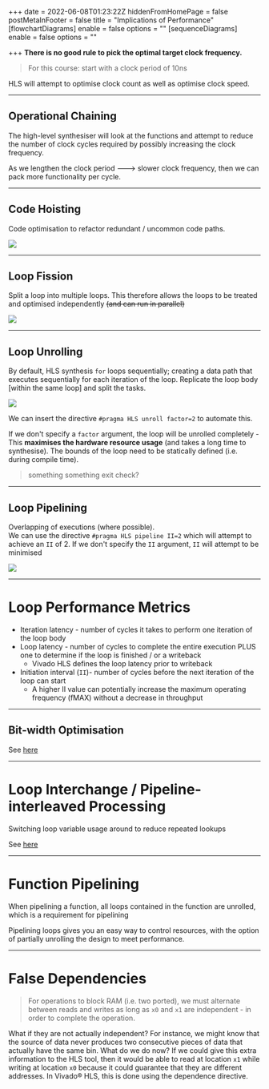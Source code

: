 +++
date = 2022-06-08T01:23:22Z
hiddenFromHomePage = false
postMetaInFooter = false
title = "Implications of Performance"
[flowchartDiagrams]
enable = false
options = ""
[sequenceDiagrams]
enable = false
options = ""

+++
**There is no good rule to pick the optimal target clock frequency.**

> For this course: start with a clock period of 10ns

HLS will attempt to optimise clock count as well as optimise clock speed.

***

## Operational Chaining

The high-level synthesiser will look at the functions and attempt to reduce the number of clock cycles required by possibly increasing the clock frequency.

As we lengthen the clock period ---> slower clock frequency, then we can pack more functionality per cycle.

***

## Code Hoisting

Code optimisation to refactor redundant / uncommon code paths.

![](/uploads/snipaste_2022-06-08_11-30-38.png)

***

## Loop Fission

Split a loop into multiple loops. This therefore allows the loops to be treated and optimised independently <s>(and can run in parallel)</s>

![](/uploads/snipaste_2022-06-08_11-32-14.png)

***

## Loop Unrolling

By default, HLS synthesis `for` loops sequentially; creating a data path that executes sequentially for each iteration of the loop. Replicate the loop body \[within the same loop\] and split the tasks.

![](/uploads/snipaste_2022-06-08_11-38-19.png)

We can insert the directive `#pragma HLS unroll factor=2` to automate this.

If we don't specify a `factor` argument, the loop will be unrolled completely - This **maximises the hardware resource usage** (and takes a long time to synthesise). The bounds of the loop need to be statically defined (i.e. during compile time).

> something something exit check?

***

## Loop Pipelining

Overlapping of executions (where possible).  
We can use the directive `#pragma HLS pipeline II=2` which will attempt to achieve an `II` of 2. If we don't specify the `II` argument, `II` will attempt to be minimised

![](/uploads/snipaste_2022-06-08_12-06-17.png)

***

# Loop Performance Metrics

* Iteration latency - number of cycles it takes to perform one iteration of the loop body
* Loop latency - number of cycles to complete the entire execution PLUS one to determine if the loop is finished / or a writeback
  * Vivado HLS defines the loop latency prior to writeback
* Initiation interval (`II`)- number of cycles before the next iteration of the loop can start
  * A higher II value can potentially increase the maximum operating frequency (fMAX) without a decrease in throughput

***

## Bit-width Optimisation

See [here](../bitwidth-optimisation)

***

# Loop Interchange / Pipeline-interleaved Processing

Switching loop variable usage around to reduce repeated lookups

See [here](../discrete-fourier-transform/#optimisation---loop-interchange)

***

# Function Pipelining

When pipelining a function, all loops contained in the function are unrolled, which is a requirement for pipelining

Pipelining loops gives you an easy way to control resources, with the option of partially unrolling the design to meet performance.

***

# False Dependencies

> For operations to block RAM (i.e. two ported), we must alternate between reads and writes as long as `x0` and `x1` are independent - in order to complete the operation.

What if they are not actually independent? For instance, we might know that the source of data never produces two consecutive pieces of data that actually have the same bin. What do we do now? If we could give this extra information to the HLS tool, then it would be able to read at location `x1` while writing at location `x0` because it could guarantee that they are different addresses. In Vivado® HLS, this is done using the dependence directive.